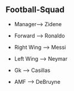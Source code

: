 ## Football-Squad

+ Manager--> Zidene

+ Forward --> Ronaldo

+ Right Wing --> Messi

+ Left Wing --> Neymar

+ Gk --> Casillas   

+ AMF --> DeBruyne